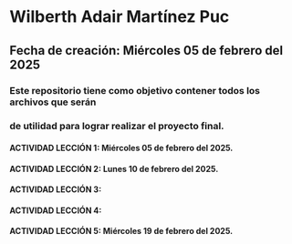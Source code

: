  # Wilberth Adair Martínez Puc
 ## Fecha de creación: Miércoles 05 de febrero del 2025

 ### Este repositorio tiene como objetivo contener todos los archivos que serán
 ### de utilidad para lograr realizar el proyecto final.

 #### ACTIVIDAD LECCIÓN 1:  Miércoles 05 de febrero del 2025.
 #### ACTIVIDAD LECCIÓN 2:  Lunes 10 de febrero del 2025.
 #### ACTIVIDAD LECCIÓN 3:   
 #### ACTIVIDAD LECCIÓN 4:
 #### ACTIVIDAD LECCIÓN 5:  Miércoles 19 de febrero del 2025. 

 